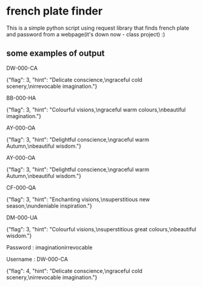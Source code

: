 # french plate finder

This is a simple python script using request library that finds french plate and password from a webpage(it's down now - class project) :)


## some examples of output

DW-000-CA

{"flag": 3, "hint": "Delicate conscience,\ngraceful cold scenery,\nirrevocable imagination."}

BB-000-HA

{"flag": 3, "hint": "Colourful visions,\ngraceful warm colours,\nbeautiful imagination."}

AY-000-OA

{"flag": 3, "hint": "Delightful conscience,\ngraceful warm Autumn,\nbeautiful wisdom."}

AY-000-OA

{"flag": 3, "hint": "Delightful conscience,\ngraceful warm Autumn,\nbeautiful wisdom."}

CF-000-QA

{"flag": 3, "hint": "Enchanting visions,\nsuperstitious new season,\nundeniable inspiration."}

DM-000-UA

{"flag": 3, "hint": "Colourful visions,\nsuperstitious great colours,\nbeautiful wisdom."}


Password : imaginationirrevocable

Username : DW-000-CA

{"flag": 4, "hint": "Delicate conscience,\ngraceful cold scenery,\nirrevocable imagination."}
